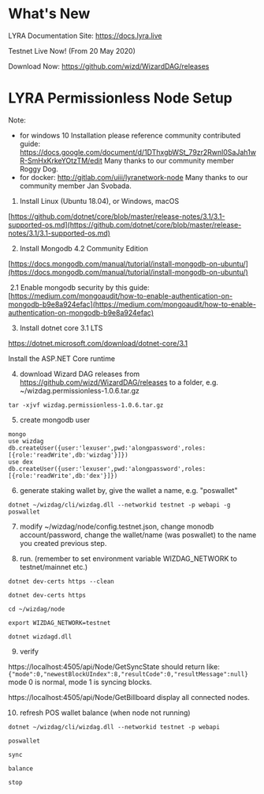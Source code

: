 # What's New

LYRA Documentation Site: https://docs.lyra.live

Testnet Live Now! (From 20 May 2020)

Download Now: https://github.com/wizd/WizardDAG/releases

# LYRA Permissionless Node Setup

Note: 

* for windows 10 Installation please reference community contributed guide: https://docs.google.com/document/d/1DThxgbWSt_79zr2Rwnl0SaJah1wR-SmHxKrkeYOtzTM/edit Many thanks to our community member Roggy Dog.
* for docker: http://gitlab.com/uiii/lyranetwork-node Many thanks to our community member Jan Svobada.

1. Install Linux (Ubuntu 18.04), or Windows, macOS

[https://github.com/dotnet/core/blob/master/release-notes/3.1/3.1-supported-os.md](https://github.com/dotnet/core/blob/master/release-notes/3.1/3.1-supported-os.md)

2. Install Mongodb 4.2 Community Edition

[https://docs.mongodb.com/manual/tutorial/install-mongodb-on-ubuntu/](https://docs.mongodb.com/manual/tutorial/install-mongodb-on-ubuntu/)

​	2.1 Enable mongodb security by this guide: [https://medium.com/mongoaudit/how-to-enable-authentication-on-mongodb-b9e8a924efac](https://medium.com/mongoaudit/how-to-enable-authentication-on-mongodb-b9e8a924efac)

3. Install dotnet core 3.1 LTS

https://dotnet.microsoft.com/download/dotnet-core/3.1

Install the ASP.NET Core runtime

4. download Wizard DAG releases from https://github.com/wizd/WizardDAG/releases to a folder, e.g. ~/wizdag.permissionless-1.0.6.tar.gz

`tar -xjvf wizdag.permissionless-1.0.6.tar.gz`

5. create mongodb user

`mongo`  
`use wizdag`  
`db.createUser({user:'lexuser',pwd:'alongpassword',roles:[{role:'readWrite',db:'wizdag'}]})`  
`use dex`  
`db.createUser({user:'lexuser',pwd:'alongpassword',roles:[{role:'readWrite',db:'dex'}]})`

6. generate staking wallet by, give the wallet a name, e.g. "poswallet"

`dotnet ~/wizdag/cli/wizdag.dll --networkid testnet -p webapi -g poswallet`

7. modify ~/wizdag/node/config.testnet.json, change monodb account/password, change the wallet/name (was poswallet) to the name you created previous step.


8. run. (remember to set environment variable WIZDAG_NETWORK to testnet/mainnet etc.)

`dotnet dev-certs https --clean`

`dotnet dev-certs https`

`cd ~/wizdag/node`

`export WIZDAG_NETWORK=testnet`

`dotnet wizdagd.dll`

9. verify

https://localhost:4505/api/Node/GetSyncState
should return like:
`{"mode":0,"newestBlockUIndex":8,"resultCode":0,"resultMessage":null}`
mode 0 is normal, mode 1 is syncing blocks.

https://localhost:4505/api/Node/GetBillboard
display all connected nodes.

10. refresh POS wallet balance (when node not running)

`dotnet ~/wizdag/cli/wizdag.dll --networkid testnet -p webapi`

`poswallet`

`sync`

`balance`

`stop`




